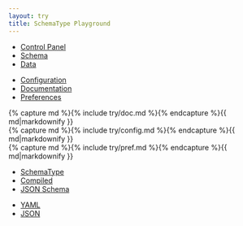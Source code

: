 ```yaml
---
layout: try
title: SchemaType Playground
---
```


<link rel="stylesheet" href="//code.jquery.com/ui/1.11.4/themes/smoothness/jquery-ui.css">
<script src="//code.jquery.com/jquery-1.10.2.js"></script>
<script src="//code.jquery.com/ui/1.11.4/jquery-ui.js"></script>
<link rel="stylesheet" href="/css/try.css">

<div id="try" class="tabset">
  <ul>
    <li><a href="#tab-main-control">Control Panel</a></li>
    <li><a href="#tab-main-schema">Schema</a></li>
    <li><a href="#tab-main-data">Data</a></li>
  </ul>

  <div id="tab-main-control">
    <div class="tabset">
      <ul>
        <li><a href="#tab-control-config">Configuration</a></li>
        <li><a href="#tab-control-doc">Documentation</a></li>
        <li><a href="#tab-control-pref">Preferences</a></li>
      </ul>
      <div id="tab-control-doc">
        {% capture md %}{% include try/doc.md %}{% endcapture %}{{ md|markdownify }}
      </div>
      <div id="tab-control-config">
        {% capture md %}{% include try/config.md %}{% endcapture %}{{ md|markdownify }}
      </div>
      <div id="tab-control-pref">
        {% capture md %}{% include try/pref.md %}{% endcapture %}{{ md|markdownify }}
      </div>
    </div>
  </div>

  <div id="tab-main-schema">
    <div class="tabset">
      <ul>
        <li><a href="#tab-schema-schematype">SchemaType</a></li>
        <li><a href="#tab-schema-compiled">Compiled</a></li>
        <li><a href="#tab-schema-jsonschema">JSON Schema</a></li>
      </ul>
      <div id="tab-schema-schematype">
      </div>
      <div id="tab-schema-compiled">
      </div>
      <div id="tab-schema-jsonschema">
      </div>
    </div>
  </div>

  <div id="tab-main-data">
    <div class="tabset">
      <ul>
        <li><a href="#tab-data-yaml">YAML</a></li>
        <li><a href="#tab-data-json">JSON</a></li>
      </ul>
      <div id="tab-data-yaml">
      </div>
      <div id="tab-data-json">
      </div>
    </div>
  </div>
</div>

<script src="/js/try.js"></script>
